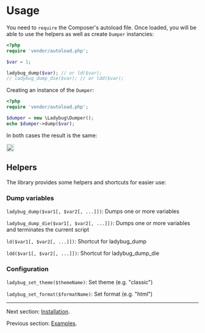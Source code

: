 # Usage

You need to `require` the Composer's autoload file. Once loaded, you will be able to use
the helpers as well as create `Dumper` instancies:

``` php
<?php
require 'vendor/autoload.php';

$var = 1;

ladybug_dump($var); // or ld($var);
// ladybug_dump_die($var); // or ldd($var);
```

Creating an instance of the `Dumper`:

``` php
<?php
require 'vendor/autoload.php';

$dumper = new \Ladybug\Dumper();
echo $dumper->dump($var);
```

In both cases the result is the same:

<img style="border:1px solid #ccc; padding:1px" src="https://github.com/raulfraile/ladybug/raw/master/doc/images/int_modern.png" />

## Helpers

The library provides some helpers and shortcuts for easier use:

### Dump variables

`ladybug_dump($var1[, $var2[, ...]])`: Dumps one or more variables

`ladybug_dump_die($var1[, $var2[, ...]])`: Dumps one or more variables and
terminates the current script

`ld($var1[, $var2[, ...]])`: Shortcut for ladybug_dump

`ldd($var1[, $var2[, ...]])`: Shortcut for ladybug_dump_die

### Configuration

`ladybug_set_theme($themeName)`: Set theme (e.g. "classic")

`ladybug_set_format($formatName)`: Set format (e.g. "html")


***

Next section: [Installation](https://github.com/raulfraile/ladybug/blob/master/doc/installation.md).

Previous section: [Examples](https://github.com/raulfraile/ladybug/blob/master/doc/examples.md).
